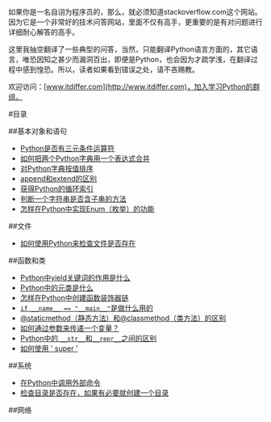如果你是一名自诩为程序员的，那么，就必须知道stackoverflow.com这个网站。因为它是一个非常好的技术问答网站，里面不仅有高手，更重要的是有对问题进行详细耐心解答的高手。

这里我抽空翻译了一些典型的问答，当然，只能翻译Python语言方面的，其它语言，唯恐因知之甚少而漏洞百出，即便是Python，也会因为才疏学浅，在翻译过程中感到惶恐。所以，读者如果看到错误之处，请不吝赐教。

欢迎访问：[www.itdiffer.com](http://www.itdiffer.com)，加入学习Python的群组。

#目录

##基本对象和语句

- [Python是否有三元条件运算符](./101.md)
- [如何把两个Python字典用一个表达式合并](./102.md)
- [对Python字典按值排序](./103.md)
- [append和extend的区别](./104.md)
- [获得Python的循环索引](./105.md)
- [判断一个字符串是否含子串的方法](./106.md)
- [怎样在Python中实现Enum（枚举）的功能](./107.md)

##文件

- [如何使用Python来检查文件是否存在](./201.md)

##函数和类

- [Python中yield关键词的作用是什么](./301.md)
- [Python中的元类是什么](./302.md)
- [怎样在Python中创建函数装饰器链](./303.md)
- [`if __name__ == "__main__"`是做什么用的](./304.md)
- [@staticmethod（静态方法）和@classmethod（类方法）的区别](./305.md)
- [如何通过参数来传递一个变量？](./306.md)
- [Python中的 `__str__`和`__repr__`之间的区别](./307.md)
- [如何使用 ' super '](./308.md)

##系统

- [在Python中调用外部命令](./401.md)
- [检查目录是否存在，如果有必要就创建一个目录](./402.md)

##网络
